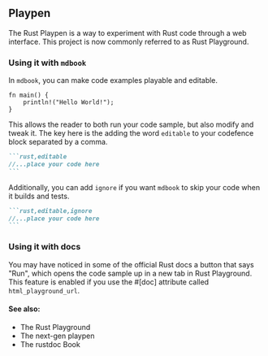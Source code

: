 ## Playpen

The Rust Playpen is a way
to experiment with Rust code through a web interface. This project is
now commonly referred to as Rust Playground.

### Using it with `mdbook`

In `mdbook`, you can make code
examples playable and editable.

    fn main() {
        println!("Hello World!");
    }

This allows the reader to both run your code sample, but also modify and
tweak it. The key here is the adding the word `editable` to your
codefence block separated by a comma.

```` markdown
```rust,editable
//...place your code here
```
````

Additionally, you can add `ignore` if you want `mdbook` to skip your
code when it builds and tests.

```` markdown
```rust,editable,ignore
//...place your code here
```
````

### Using it with docs

You may have noticed in some of the official Rust
docs a button that says \"Run\", which
opens the code sample up in a new tab in Rust Playground. This feature
is enabled if you use the #\[doc\] attribute called
`html_playground_url`.

#### See also:

-   The Rust Playground
-   The next-gen playpen
-   The rustdoc Book


